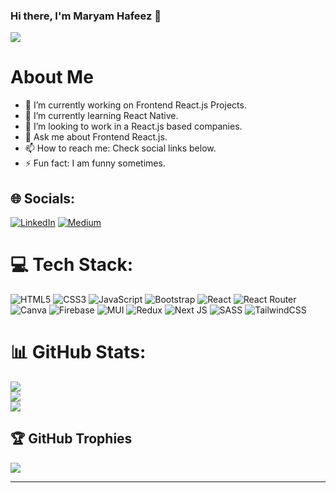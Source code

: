 ### Hi there, I'm Maryam Hafeez 👋
[![](https://visitcount.itsvg.in/api?id=MaryamHafeez786&icon=0&color=0)](https://visitcount.itsvg.in)

# About Me

- 🔭 I’m currently working on Frontend React.js Projects.
- 🌱 I’m currently learning React Native.
- 👯 I’m looking to work in a React.js based companies.
- 💬 Ask me about Frontend React.js.
- 📫 How to reach me: Check social links below.
- ⚡ Fun fact: I am funny sometimes.

## 🌐 Socials:
[![LinkedIn](https://img.shields.io/badge/LinkedIn-%230077B5.svg?logo=linkedin&logoColor=white)](https://linkedin.com/in/https://www.linkedin.com/in/maryam-hafeez-523730261/) [![Medium](https://img.shields.io/badge/Medium-12100E?logo=medium&logoColor=white)](https://medium.com/@https://medium.com/@maryamxatti786)  

# 💻 Tech Stack:
![HTML5](https://img.shields.io/badge/html5-%23E34F26.svg?style=for-the-badge&logo=html5&logoColor=white) ![CSS3](https://img.shields.io/badge/css3-%231572B6.svg?style=for-the-badge&logo=css3&logoColor=white) ![JavaScript](https://img.shields.io/badge/javascript-%23323330.svg?style=for-the-badge&logo=javascript&logoColor=%23F7DF1E) ![Bootstrap](https://img.shields.io/badge/bootstrap-%23563D7C.svg?style=for-the-badge&logo=bootstrap&logoColor=white) ![React](https://img.shields.io/badge/react-%2320232a.svg?style=for-the-badge&logo=react&logoColor=%2361DAFB) ![React Router](https://img.shields.io/badge/React_Router-CA4245?style=for-the-badge&logo=react-router&logoColor=white) ![Canva](https://img.shields.io/badge/Canva-%2300C4CC.svg?style=for-the-badge&logo=Canva&logoColor=white) ![Firebase](https://img.shields.io/badge/firebase-%23039BE5.svg?style=for-the-badge&logo=firebase) ![MUI](https://img.shields.io/badge/MUI-%230081CB.svg?style=for-the-badge&logo=material-ui&logoColor=white) ![Redux](https://img.shields.io/badge/redux-%23593d88.svg?style=for-the-badge&logo=redux&logoColor=white) ![Next JS](https://img.shields.io/badge/Next-black?style=for-the-badge&logo=next.js&logoColor=white) ![SASS](https://img.shields.io/badge/SASS-hotpink.svg?style=for-the-badge&logo=SASS&logoColor=white) ![TailwindCSS](https://img.shields.io/badge/tailwindcss-%2338B2AC.svg?style=for-the-badge&logo=tailwind-css&logoColor=white)
# 📊 GitHub Stats:
![](https://github-readme-stats.vercel.app/api?username=MaryamHafeez786&theme=vue&hide_border=false&include_all_commits=false&count_private=false)<br/>
![](https://github-readme-streak-stats.herokuapp.com/?user=MaryamHafeez786&theme=vue&hide_border=false)<br/>
![](https://github-readme-stats.vercel.app/api/top-langs/?username=MaryamHafeez786&theme=vue&hide_border=false&include_all_commits=false&count_private=false&layout=compact)

## 🏆 GitHub Trophies
![](https://github-profile-trophy.vercel.app/?username=MaryamHafeez786&theme=juicyfresh&no-frame=false&no-bg=true&margin-w=4)


---

<!-- Proudly created with GPRM ( https://gprm.itsvg.in ) -->
